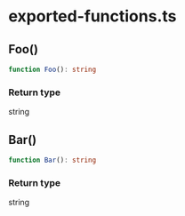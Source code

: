 # exported-functions.ts

## Foo()

```typescript
function Foo(): string
```

### Return type

string


## Bar()

```typescript
function Bar(): string
```

### Return type

string


